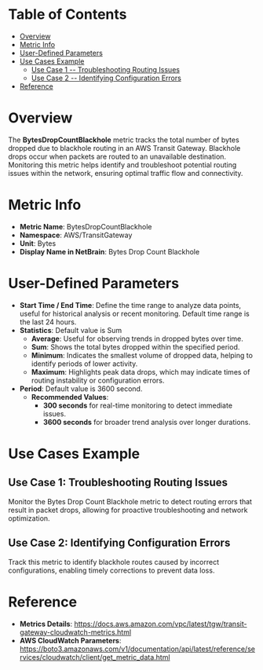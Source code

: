 # Table of Contents
- [Overview](#overview)
- [Metric Info](#metric-info)
- [User-Defined Parameters](#user-defined-parameters)
- [Use Cases Example](#example)
    - [Use Case 1 -- Troubleshooting Routing Issues](#example-1) 
    - [Use Case 2 -- Identifying Configuration Errors](#example-2)
- [Reference](#reference)

# Overview <a name="overview"></a>
The <b>BytesDropCountBlackhole</b> metric tracks the total number of bytes dropped due to blackhole routing in an AWS Transit Gateway. Blackhole drops occur when packets are routed to an unavailable destination. Monitoring this metric helps identify and troubleshoot potential routing issues within the network, ensuring optimal traffic flow and connectivity.


# Metric Info <a name="metric-info"></a>
* <b>Metric Name</b>: BytesDropCountBlackhole
* <b>Namespace</b>: AWS/TransitGateway
* <b>Unit</b>: Bytes
* <b>Display Name in NetBrain</b>: Bytes Drop Count Blackhole

# User-Defined Parameters <a name="user-defined-parameters"></a>
* <b>Start Time / End Time</b>: Define the time range to analyze data points, useful for historical analysis or recent monitoring. Default time range is the last 24 hours.
* <b>Statistics</b>: Default value is Sum
  * <b>Average</b>: Useful for observing trends in dropped bytes over time.
  * <b>Sum</b>: Shows the total bytes dropped within the specified period.
  * <b>Minimum</b>: Indicates the smallest volume of dropped data, helping to identify periods of lower activity.
  * <b>Maximum</b>: Highlights peak data drops, which may indicate times of routing instability or configuration errors.
* <b>Period</b>: Default value is 3600 second.
  * <b>Recommended Values</b>:
    * <b>300 seconds</b> for real-time monitoring to detect immediate issues.
    * <b>3600 seconds</b> for broader trend analysis over longer durations.

# Use Cases Example <a name="example"></a>
## Use Case 1: Troubleshooting Routing Issues <a name="example-1"></a>
Monitor the Bytes Drop Count Blackhole metric to detect routing errors that result in packet drops, allowing for proactive troubleshooting and network optimization.

## Use Case 2: Identifying Configuration Errors <a name="example-2"></a>
Track this metric to identify blackhole routes caused by incorrect configurations, enabling timely corrections to prevent data loss.


# Reference <a name="reference"></a>
* <b>Metrics Details</b>: https://docs.aws.amazon.com/vpc/latest/tgw/transit-gateway-cloudwatch-metrics.html
* <b>AWS CloudWatch Parameters</b>: https://boto3.amazonaws.com/v1/documentation/api/latest/reference/services/cloudwatch/client/get_metric_data.html